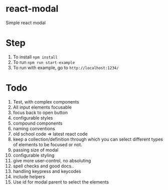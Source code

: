 # react-modal
Simple react modal

# Step
1. To install `npm install`
2. To run `npm run start-example`
3. To run with example, go to `http://localhost:1234/`


# Todo
1. Test, with complex components
2. All input elements focusable
3. focus back to open button
4. configurable styles
5. compound components
6. naming conventions
7. old school code => latest react code
8. keep a collection/definition through which you can select different types of elements to be focused or not.
9. passing size of modal
10. configurable styling
11. give more user-control, no absoluting
12. spell checks and good docs..
13. handling keypress and keycodes
14. include helpers
15. Use id for modal parent to select the elements

